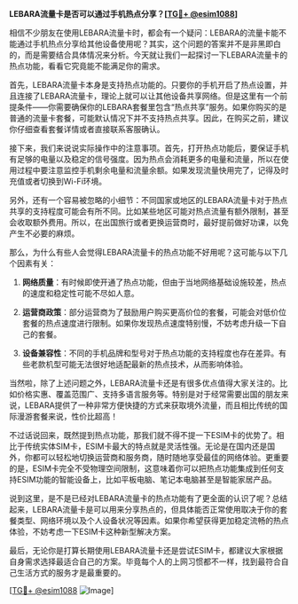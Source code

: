 **LEBARA流量卡是否可以通过手机热点分享？[[TG💪+ @esim1088](https://t.me/s/esim1088)]**

相信不少朋友在使用LEBARA流量卡时，都会有一个疑问：LEBARA的流量卡能不能通过手机热点分享给其他设备使用呢？其实，这个问题的答案并不是非黑即白的，而是需要结合具体情况来分析。今天就让我们一起探讨一下LEBARA流量卡的热点功能，看看它究竟能不能满足你的需求。

首先，LEBARA流量卡本身是支持热点功能的。只要你的手机开启了热点设置，并且连接了LEBARA流量卡，理论上就可以让其他设备共享网络。但是这里有一个前提条件——你需要确保你的LEBARA套餐里包含“热点共享”服务。如果你购买的是普通的流量卡套餐，可能默认情况下并不支持热点共享。因此，在购买之前，建议你仔细查看套餐详情或者直接联系客服确认。

接下来，我们来说说实际操作中的注意事项。首先，打开热点功能后，要保证手机有足够的电量以及稳定的信号强度。因为热点会消耗更多的电量和流量，所以在使用过程中要注意监控手机剩余电量和流量余额。如果发现流量快用完了，记得及时充值或者切换到Wi-Fi环境。

另外，还有一个容易被忽略的小细节：不同国家或地区的LEBARA流量卡对于热点共享的支持程度可能会有所不同。比如某些地区可能对热点流量有额外限制，甚至会收取额外费用。所以，在出国旅行或者更换运营商时，最好提前做好功课，以免产生不必要的麻烦。

那么，为什么有些人会觉得LEBARA流量卡的热点功能不好用呢？这可能与以下几个因素有关：

1. **网络质量**：有时候即使开通了热点功能，但由于当地网络基础设施较差，热点的速度和稳定性可能不尽如人意。
   
2. **运营商政策**：部分运营商为了鼓励用户购买更高价位的套餐，可能会对低价位套餐的热点速度进行限制。如果你发现热点速度特别慢，不妨考虑升级一下自己的套餐。

3. **设备兼容性**：不同的手机品牌和型号对于热点功能的支持程度也存在差异。有些老款机型可能无法很好地适配最新的热点技术，从而影响体验。

当然啦，除了上述问题之外，LEBARA流量卡还是有很多优点值得大家关注的。比如价格实惠、覆盖范围广、支持多语言服务等。特别是对于经常需要出国的朋友来说，LEBARA提供了一种非常方便快捷的方式来获取境外流量，而且相比传统的国际漫游套餐来说，性价比超高！

不过话说回来，既然提到热点功能，那我们就不得不提一下ESIM卡的优势了。相比于传统实体SIM卡，ESIM卡最大的特点就是灵活性强。无论是在国内还是国外，你都可以轻松地切换运营商和服务商，随时随地享受最佳的网络体验。更重要的是，ESIM卡完全不受物理空间限制，这意味着你可以把热点功能集成到任何支持ESIM功能的智能设备上，比如平板电脑、笔记本电脑甚至是智能家居产品。

说到这里，是不是已经对LEBARA流量卡的热点功能有了更全面的认识了呢？总结起来，LEBARA流量卡是可以用来分享热点的，但具体能否正常使用取决于你的套餐类型、网络环境以及个人设备状况等因素。如果你希望获得更加稳定流畅的热点体验，不妨考虑一下ESIM卡这种新型解决方案。

最后，无论你是打算长期使用LEBARA流量卡还是尝试ESIM卡，都建议大家根据自身需求选择最适合自己的方案。毕竟每个人的上网习惯都不一样，找到最符合自己生活方式的服务才是最重要的。

[[TG💪+ @esim1088](https://t.me/s/esim1088) ![Image](https://i.postimg.cc/4NQfJmqS/Snipaste-2025-05-13-00-14-12.png)]